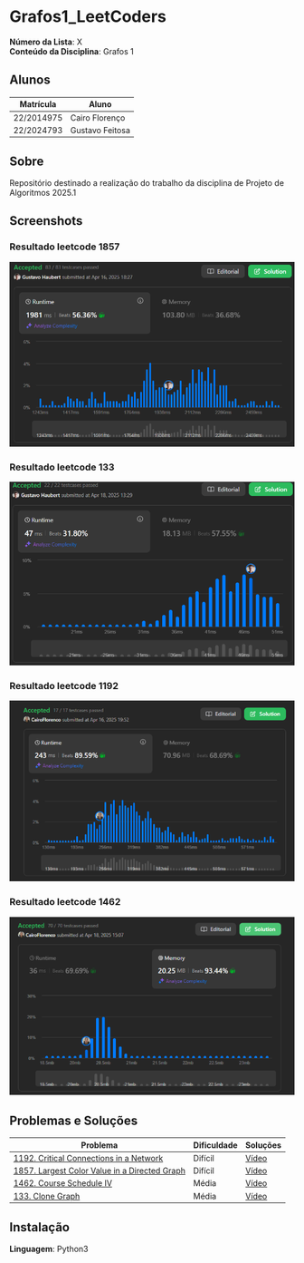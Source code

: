 # Grafos1_LeetCoders

**Número da Lista**: X<br>
**Conteúdo da Disciplina**: Grafos 1<br>

## Alunos
| Matrícula | Aluno |
| -- | -- |
| 22/2014975  |  Cairo Florenço |
| 22/2024793  |  Gustavo Feitosa |

## Sobre 
Repositório destinado a realização do trabalho da disciplina de Projeto de Algoritmos 2025.1

## Screenshots

### Resultado leetcode 1857
![Resultado leetcode 1857](Problemas/1857.%20Largest%20Color%20Value%20in%20a%20Directed%20Graph%20(hard)/Resultado1857.png)

### Resultado leetcode 133
![Resultado leetcode 133](Problemas/133.%20Clone%20Graph%20(Medium)/Resultado133.png)

### Resultado leetcode 1192

![Resultado leetcode 1192](Problemas/1192.%20Critical%20Connections%20in%20a%20Network%20(Hard)/Resultado1192.png)

### Resultado leetcode 1462

![Resultado leetcode 1462](Problemas/1462.%20Course%20Schedule%20IV%20(Medium)/Resultado1462.png)


## Problemas e Soluções
| Problema | Dificuldade | Soluções |
| -- | -- | -- |
| [1192. Critical Connections in a Network](https://leetcode.com/problems/critical-connections-in-a-network/description/?envType=problem-list-v2&envId=graph)  |  Difícil | [Vídeo]() |
| [1857. Largest Color Value in a Directed Graph](https://leetcode.com/problems/largest-color-value-in-a-directed-graph/description/)  |  Difícil | [Vídeo]() |
| [1462. Course Schedule IV](https://leetcode.com/problems/course-schedule-iv/description/?envType=problem-list-v2&envId=graph)  |  Média | [Vídeo]() |
| [133. Clone Graph](https://leetcode.com/problems/clone-graph/description/)  |  Média | [Vídeo]() |

## Instalação 
**Linguagem**: Python3<br>
